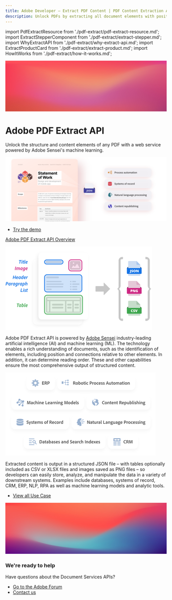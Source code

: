 ```yaml
---
title: Adobe Developer — Extract PDF Content | PDF Content Extraction API | Adobe Document Services
description: Unlock PDFs by extracting all document elements with positioning and reading order into JSON format for a variety of downstream solutions such as RPA and NLP. Learn more today.
---
```


import PdfExtractResource from './pdf-extract/pdf-extract-resource.md';
import ExtractStepperComponent from './pdf-extract/extract-stepper.md';
import WhyExtractAPI from './pdf-extract/why-extract-api.md';
import ExtractProductCard from './pdf-extract/extract-product.md';
import HowItWorks from './pdf-extract/how-it-works.md';


<Hero slots="image, heading, text, assets, buttons" customLayout variant="fullwidth" background="rgb(250, 105, 85)" className="homeHeroAssetImg"/>

![hero image](images/bg-hero-doc-gen.jpeg)

# Adobe PDF Extract API

Unlock the structure and content elements of any PDF with a web service powered by Adobe Sensei's machine learning.

![hero asset image](images/extract-hero-tablet@2x.png)

- [Try the demo](/src/pages/pdf-extract.md)



<WrapperComponent slots="content" repeat="1" theme="light"/>

<WhyExtractAPI/>


<WrapperComponent slots="content" repeat="1" theme="lightest"/>

<HowItWorks/>

<TextBlock slots="video"  theme="lightest" className="media-horizantal-align mediaSize"/>

[Adobe PDF Extract API Overview](https://www.youtube.com/watch?v=oIG6U_dDHII)

<TextBlock slots="image, text" theme="light" className="padding_top_align media-horizantal-align"/>

![How it Work logo](images/how-it-works-first.png)

Adobe PDF Extract API is powered by [Adobe Sensei](https://www.adobe.com/sensei.html) industry-leading artificial intelligence (AI) and machine learning (ML). The technology enables a rich understanding of documents, such as the identification of elements, including position and connections relative to other elements. In addition, it can determine reading order. These and other capabilities ensure the most comprehensive output of structured content.


<TextBlock slots="image, text" theme="lightest" className="padding_top_align media-horizantal-align"/>

![How it Work logo](images/how-it-works-second.png)

Extracted content is output in a structured JSON file – with tables optionally included as CSV or XLSX files and images saved as PNG files – so developers can easily store, analyze, and manipulate the data in a variety of downstream systems. Examples include databases, systems of record, CRM, ERP, NLP, RPA as well as machine learning models and analytic tools.



<WrapperComponent slots="content" repeat="1" theme="light"/>

<ExtractStepperComponent />


<WrapperComponent slots="content" repeat="1" theme="lightest"/>


<PdfExtractResource/>


<TextBlock slots="buttons" isCentered theme="lightest"  className='blade-bottom-content'/>

- [View all Use Case](/src/pages/use-cases)


<WrapperComponent slots="content" repeat="1" theme="light"/>

<ExtractProductCard/>


<SummaryBlock slots="image, heading, text, buttons" theme="lightest" background="white" />

![](images/bg-hero.jpeg)

### We're ready to help 

Have questions about the Document Services APIs?

- [Go to the Adobe Forum](/src/pages/gettingstarted.md)
- [Contact us](./contact-us.md)


